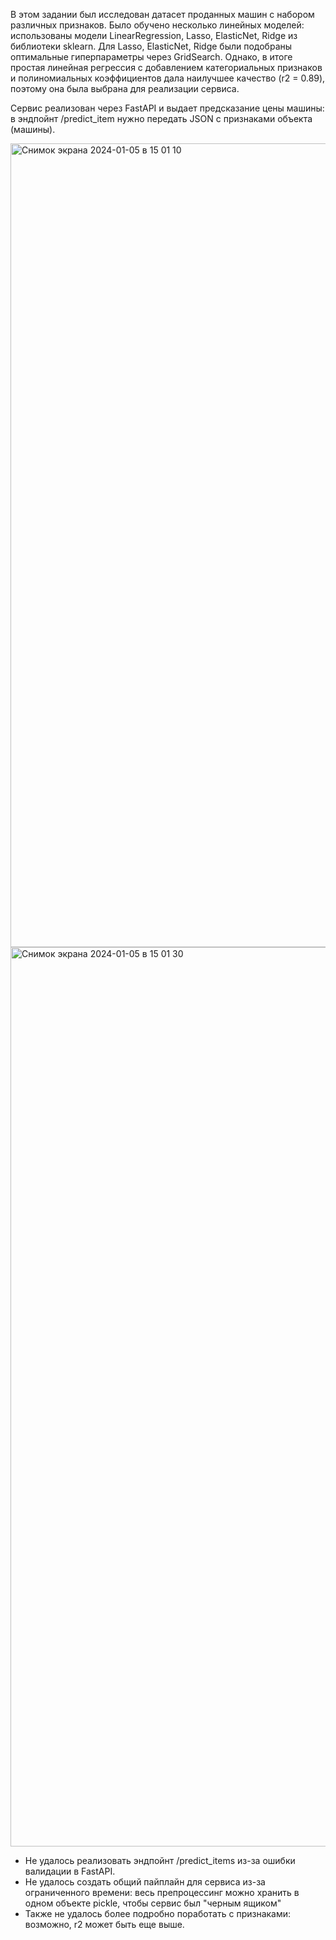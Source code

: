 В этом задании был исследован датасет проданных машин с набором различных признаков. Было обучено несколько линейных моделей: использованы модели LinearRegression, Lasso, ElasticNet, Ridge из библиотеки sklearn. Для Lasso, ElasticNet, Ridge были подобраны оптимальные гиперпараметры через GridSearch. Однако, в итоге простая линейная регрессия с добавлением категориальных признаков и полиномиальных коэффициентов дала наилучшее качество (r2 = 0.89), поэтому она была выбрана для реализации сервиса.

Сервис реализован через FastAPI и выдает предсказание цены машины: в эндпойнт /predict_item нужно передать JSON с признаками объекта (машины).

<img width="1286" alt="Снимок экрана 2024-01-05 в 15 01 10" src="https://github.com/klushcheva/ML-HW-1/assets/113854339/b8778252-0ec1-4bff-a824-e6b539193c57">
<img width="1439" alt="Снимок экрана 2024-01-05 в 15 01 30" src="https://github.com/klushcheva/ML-HW-1/assets/113854339/14acef56-494f-44dd-a3bd-976e6a4ebeea">

* Не удалось реализовать эндпойнт /predict_items из-за ошибки валидации в FastAPI.
* Не удалось создать общий пайплайн для сервиса из-за ограниченного времени: весь препроцессинг можно хранить в одном объекте pickle, чтобы сервис был "черным ящиком"
* Также не удалось более подробно поработать с признаками: возможно, r2 может быть еще выше.
